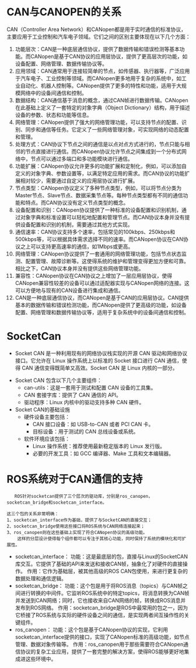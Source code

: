 # CAN与CANOPEN的关系
CAN（Controller Area Network）和CANopen都是用于实时通信的标准协议，主要应用于工业控制和汽车电子领域。它们之间的区别主要体现在以下几个方面：
1. 功能层次：CAN是一种底层通信协议，提供了数据传输和错误检测等基本功能。而CANopen是基于CAN协议的应用层协议，提供了更高层次的功能，如设备配置、网络管理、数据传输协议等。
2. 应用领域：CAN通常用于连接较简单的节点，如传感器、执行器等，广泛应用于汽车电子、工业控制等领域。而CANopen更多地用于复杂的系统中，如工业自动化、机器人控制等。CANopen提供了更多的特性和功能，适用于大规模网络中的设备间通信和控制。
3. 数据结构：CAN通信基于消息的概念，通过CAN帧进行数据传输。CANopen在此基础上定义了一套特定的对象字典（Object Dictionary）结构，用于描述设备的参数、状态和功能等信息。
4. 网络管理：CANopen提供了强大的网络管理功能，可以支持节点的配置、识别、同步和通信等任务。它定义了一些网络管理对象，可实现网络的动态配置和管理。
5. 处理方式：CAN协议下节点之间的通信是以点对点方式进行的，节点只能与相邻的节点直接进行通信。而CANopen协议允许节点之间集成到一个分布式网络中，节点可以通过多端口和多功能模块进行通信。
6. 功能扩展：CANopen协议允许更多的功能扩展和定制化，例如，可以添加自定义的对象字典、参数设置等，以满足特定应用的需求。而CAN协议的功能扩展相对较少，需要通过自定义的应用层协议进行扩展。
7. 节点类型：CANopen协议定义了多种节点类型，例如，可以将节点分类为Master节点、Slave节点、数据采集节点等。每种节点类型都有不同的通信功能和特点。而CAN协议没有定义节点类型的概念。
8. 设备配置和识别：CANopen协议提供了一种标准的设备配置和识别机制，通过对象字典和标准设置可以轻松地配置和管理节点。而CAN协议本身并没有提供设备配置和识别的机制，需要通过其他方式实现。
9. 通信速率：CAN协议支持多个速率，包括常见的100kbps、250kbps和500kbps等，可以根据具体需求选择不同的速率。而CANopen协议在CAN协议之上可以支持更高速率的通信，如1Mbps或更高。
10. 网络管理：CANopen协议提供了一套通用的网络管理功能，包括节点状态监测、配置管理、故障诊断等。这使得系统的维护和管理变得更加方便和可靠。相比之下，CAN协议本身并没有提供这些网络管理功能。
11. 兼容性：CANopen协议在CAN协议之上增加了一层应用层协议，使得CANopen兼容性较差的设备可以通过适配器实现与CANopen网络的连接。这可以方便地与现有的CAN设备进行集成和通信。
12. CAN是一种底层通信协议，而CANopen是基于CAN的应用层协议。CAN提供基本的数据传输和错误检测功能，而CANopen提供了更高级的功能，如设备配置、网络管理和数据传输协议等，适用于复杂系统中的设备间通信和控制。
# SocketCan
- Socket CAN 是一种利用现有的网络协议栈实现的开源 CAN 驱动和网络协议接口。它允许在 Linux 操作系统上以标准的 Socket 接口进行 CAN 通信，使得 CAN 通信变得既简单又高效。Socket CAN 是 Linux 内核的一部分。
* Socket CAN 包含以下几个主要组件：
   * can-utils：这是一套用于测试和配置 CAN 设备的工具集。
   * CAN 套接字库：提供了 CAN 通信的 API。
   * 驱动程序：Linux 内核中的驱动支持多种 CAN 硬件。
 * Socket CAN的基础设施
   * 硬件设备主要包括：
     * CAN 接口设备：如 USB-to-CAN 或者 PCI CAN 卡。
     * 目标设备：用于测试的 CAN 总线设备或系统。
   * 软件环境应该包括：
     * Linux 操作系统：推荐使用最新稳定版本的 Linux 发行版。
     * 必要的开发工具：如 GCC 编译器、Make 工具和文本编辑器。
# ROS系统对于CAN通信的支持
       ROS针对socketcan提供了三个层次的驱动库，分别是ros_canopen，socketcan_bridge和socketcan_interface。

    这三个包的关系非常明确：
    1、socketcan_interface作为基础，提供了与SocketCAN的直接交互；
    2、socketcan_bridge使用这些接口将ROS系统与CAN网络连接起来；
    3、ros_canopen则在这些基础上实现了符合CANopen协议的高级功能。
        这样的分层设计使得每个组件都可以专注于其核心功能，同时保持了系统的模块化和可扩展性。

* socketcan_interface：
        功能：这是最底层的包，直接与Linux的SocketCAN库交互。它提供了基础的API来发送和接收CAN帧，抽象化了对硬件的直接操作。
        作用：它作为基础层，被其他高级的ROS CAN包使用，来进行更复杂的数据处理和通信逻辑。
* socketcan_bridge：
        功能：这个包是用于将ROS消息（topics）与CAN帧之间进行转换的中间件。它监听ROS系统中的特定topics，将消息转换为CAN帧并发送到CAN网络；同时，它也接收来自CAN网络的帧，转换成ROS消息并发布到ROS网络。
        作用：socketcan_bridge是ROS中最常用的包之一，因为它桥接了ROS系统与实际的硬件设备之间的通信，是实现两者间互操作性的关键组件。
* ros_canopen：
        功能：这个包是基于CANopen协议的实现，它利用socketcan_interface提供的接口，实现了CANopen标准的高级功能，如节点管理、数据对象传输等。
        作用：ros_canopen用于那些需要符合CANopen通信协议的复杂工业应用，提供了一套完整的解决方案，使得ROS能够更好地集成进这些环境中。

